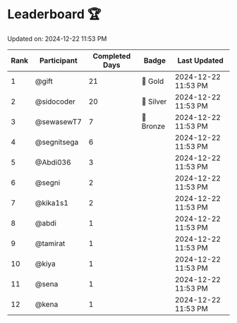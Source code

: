 # Leaderboard 🏆

Updated on: 2024-12-22 11:53 PM

| Rank | Participant       | Completed Days | Badge      | Last Updated         |
|------|-------------------|----------------|------------|----------------------|
| 1    | @gift             | 21             | 🏅 Gold     | 2024-12-22 11:53 PM |
| 2    | @sidocoder        | 20             | 🥈 Silver   | 2024-12-22 11:53 PM |
| 3    | @sewasewT7        | 7              | 🥉 Bronze   | 2024-12-22 11:53 PM |
| 4    | @segnitsega       | 6              |            | 2024-12-22 11:53 PM |
| 5    | @Abdi036          | 3              |            | 2024-12-22 11:53 PM |
| 6    | @segni            | 2              |            | 2024-12-22 11:53 PM |
| 7    | @kika1s1          | 2              |            | 2024-12-22 11:53 PM |
| 8    | @abdi             | 1              |            | 2024-12-22 11:53 PM |
| 9    | @tamirat          | 1              |            | 2024-12-22 11:53 PM |
| 10   | @kiya             | 1              |            | 2024-12-22 11:53 PM |
| 11   | @sena             | 1              |            | 2024-12-22 11:53 PM |
| 12   | @kena             | 1              |            | 2024-12-22 11:53 PM |
